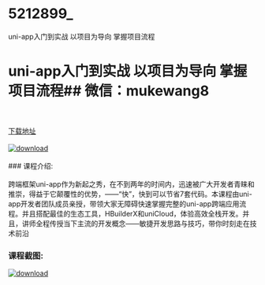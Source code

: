 # 5212899_
uni-app入门到实战 以项目为导向 掌握项目流程
# uni-app入门到实战 以项目为导向 掌握项目流程## 微信：mukewang8
<br/></br>[下载地址](http://www.36tz.cn/article/5212899 "下载地址")
<br/></br>[![download](http://36tz.cn/muke_img/2020_05_2-46-300x175.png "下载地址")](http://www.36tz.cn/article/5212899 "下载地址")
<br/></br>### 课程介绍:<br/></br>跨端框架uni-app作为新起之秀，在不到两年的时间内，迅速被广大开发者青睐和推崇，得益于它颠覆性的优势，——“快”，快到可以节省7套代码。本课程由uni-app开发者团队成员亲授，带领大家无障碍快速掌握完整的uni-app跨端应用流程。并且搭配最佳的生态工具，HBuilderX和uniCloud，体验高效全栈开发。并且，讲师全程传授当下主流的开发概念——敏捷开发思路与技巧，带你时刻走在技术前沿

### 课程截图:
[![download](http://36tz.cn/muke_img/2020_05_1-52.png "下载地址")](http://www.36tz.cn/article/5212899 "下载地址")
